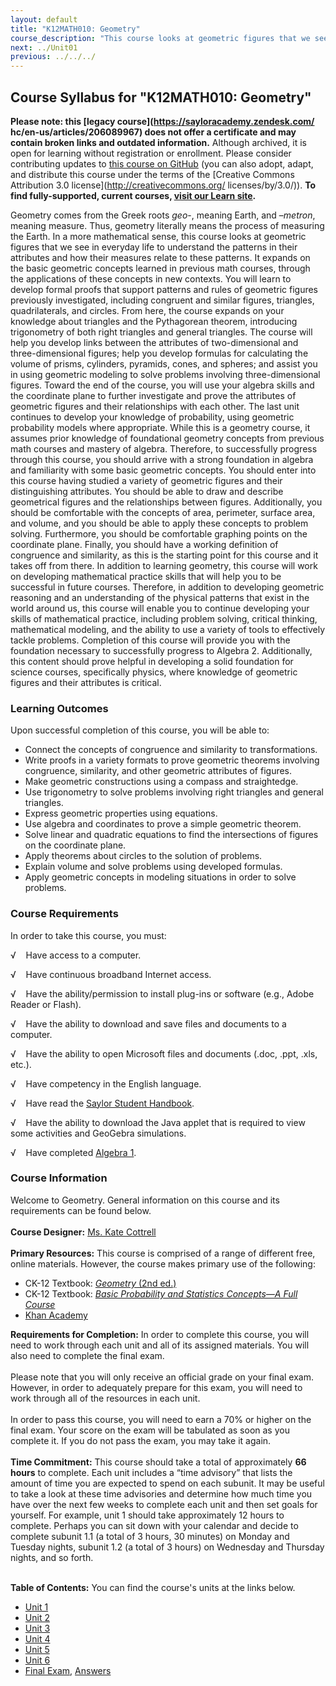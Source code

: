 ```yaml
---
layout: default
title: "K12MATH010: Geometry"
course_description: "This course looks at geometric figures that we see in everyday life to understand the patterns in their attributes and how their measures relate to these patterns. It expands on the basic geometric concepts learned in previous math courses by applying these concepts in new contexts."
next: ../Unit01
previous: ../../../
---
```

Course Syllabus for "K12MATH010: Geometry"
------------------------------------------

**Please note: this [legacy course](https://sayloracademy.zendesk.com/
hc/en-us/articles/206089967) does not offer a certificate and may contain 
broken links and outdated information.** Although archived, it is open 
for learning without registration or enrollment. Please consider contributing 
updates to [this course on GitHub](https://github.com/saylordotorg/course_k12math010) 
(you can also adopt, adapt, and distribute this course under the terms of 
the [Creative Commons Attribution 3.0 license](http://creativecommons.org/
licenses/by/3.0/)). **To find fully-supported, current courses, [visit our 
Learn site](https://learn.saylor.org).**

Geometry comes from the Greek roots *geo*-, meaning Earth, and
–*metron*, meaning measure. Thus, geometry literally means the process
of measuring the Earth. In a more mathematical sense, this course looks
at geometric figures that we see in everyday life to understand the
patterns in their attributes and how their measures relate to these
patterns. It expands on the basic geometric concepts learned in previous
math courses, through the applications of these concepts in new
contexts. You will learn to develop formal proofs that support patterns
and rules of geometric figures previously investigated, including
congruent and similar figures, triangles, quadrilaterals, and circles.
From here, the course expands on your knowledge about triangles and the
Pythagorean theorem, introducing trigonometry of both right triangles
and general triangles. The course will help you develop links between
the attributes of two-dimensional and three-dimensional figures; help
you develop formulas for calculating the volume of prisms, cylinders,
pyramids, cones, and spheres; and assist you in using geometric modeling
to solve problems involving three-dimensional figures. Toward the end of
the course, you will use your algebra skills and the coordinate plane to
further investigate and prove the attributes of geometric figures and
their relationships with each other. The last unit continues to develop
your knowledge of probability, using geometric probability models where
appropriate. While this is a geometry course, it assumes prior knowledge
of foundational geometry concepts from previous math courses and mastery
of algebra. Therefore, to successfully progress through this course, you
should arrive with a strong foundation in algebra and familiarity with
some basic geometric concepts. You should enter into this course having
studied a variety of geometric figures and their distinguishing
attributes. You should be able to draw and describe geometrical figures
and the relationships between figures. Additionally, you should be
comfortable with the concepts of area, perimeter, surface area, and
volume, and you should be able to apply these concepts to problem
solving. Furthermore, you should be comfortable graphing points on the
coordinate plane. Finally, you should have a working definition of
congruence and similarity, as this is the starting point for this course
and it takes off from there. In addition to learning geometry, this
course will work on developing mathematical practice skills that will
help you to be successful in future courses. Therefore, in addition to
developing geometric reasoning and an understanding of the physical
patterns that exist in the world around us, this course will enable you
to continue developing your skills of mathematical practice, including
problem solving, critical thinking, mathematical modeling, and the
ability to use a variety of tools to effectively tackle problems.
Completion of this course will provide you with the foundation necessary
to successfully progress to Algebra 2. Additionally, this content should
prove helpful in developing a solid foundation for science courses,
specifically physics, where knowledge of geometric figures and their
attributes is critical.

### Learning Outcomes

Upon successful completion of this course, you will be able to:  

-   Connect the concepts of congruence and similarity to
    transformations.
-   Write proofs in a variety formats to prove geometric theorems
    involving congruence, similarity, and other geometric attributes of
    figures.
-   Make geometric constructions using a compass and straightedge.
-   Use trigonometry to solve problems involving right triangles and
    general triangles.
-   Express geometric properties using equations.
-   Use algebra and coordinates to prove a simple geometric theorem.
-   Solve linear and quadratic equations to find the intersections of
    figures on the coordinate plane.
-   Apply theorems about circles to the solution of problems.
-   Explain volume and solve problems using developed formulas.
-   Apply geometric concepts in modeling situations in order to solve
    problems.

### Course Requirements

In order to take this course, you must:  
  
 √    Have access to a computer.  
  
 √    Have continuous broadband Internet access.  
  
 √    Have the ability/permission to install plug-ins or software (e.g.,
Adobe Reader or Flash).  
  
 √    Have the ability to download and save files and documents to a
computer.  
  
 √    Have the ability to open Microsoft files and documents (.doc,
.ppt, .xls, etc.).  
  
 √    Have competency in the English language.  
  
 √    Have read the [Saylor Student
Handbook](http://www.saylor.org/site/wp-content/uploads/2012/05/Saylor-StudentHandbook.pdf).  
  
 √    Have the ability to download the Java applet that is required to
view some activities and GeoGebra simulations.  
  
 √    Have completed [Algebra
1](http://www.saylor.org/courses/k12math-algi/).

### Course Information

Welcome to Geometry. General information on this course and its
requirements can be found below.  
    
 **Course Designer:** [Ms. Kate
Cottrell](http://www.saylor.org/faculty-a-g/#MsKateCottrell)  
    
 **Primary Resources:** This course is comprised of a range of different
free, online materials. However, the course makes primary use of the
following:  

-   CK-12 Textbook: [*Geometry* (2nd
    ed.)](http://www.ck12.org/book/Geometry---Second-Edition/)
-   CK-12 Textbook: *[Basic Probability and Statistics Concepts—A Full
    Course](http://www.ck12.org/book/CK-12-Basic-Probability-and-Statistics-Concepts---A-Full-Course/r11/)*
-   [Khan Academy](https://www.khanacademy.org)

**Requirements for Completion:** In order to complete this course, you
will need to work through each unit and all of its assigned materials.
You will also need to complete the final exam.  
    
 Please note that you will only receive an official grade on your final
exam. However, in order to adequately prepare for this exam, you will
need to work through all of the resources in each unit.  
    
 In order to pass this course, you will need to earn a 70% or higher on
the final exam. Your score on the exam will be tabulated as soon as you
complete it. If you do not pass the exam, you may take it again.  
    
 **Time Commitment:** This course should take a total of approximately
**66 hours** to complete. Each unit includes a “time advisory” that
lists the amount of time you are expected to spend on each subunit. It
may be useful to take a look at these time advisories and determine how
much time you have over the next few weeks to complete each unit and
then set goals for yourself. For example, unit 1 should take
approximately 12 hours to complete. Perhaps you can sit down with your
calendar and decide to complete subunit 1.1 (a total of 3 hours, 30
minutes) on Monday and Tuesday nights, subunit 1.2 (a total of 3 hours)
on Wednesday and Thursday nights, and so forth.  
    

**Table of Contents:** You can find the course's units at the links below.

- [Unit 1](https://legacy.saylor.org/k12math010/Unit01/)
- [Unit 2](https://legacy.saylor.org/k12math010/Unit02/)
- [Unit 3](https://legacy.saylor.org/k12math010/Unit03/)
- [Unit 4](https://legacy.saylor.org/k12math010/Unit04/)
- [Unit 5](https://legacy.saylor.org/k12math010/Unit05/)
- [Unit 6](https://legacy.saylor.org/k12math010/Unit06/)
- [Final Exam](http://saylordotorg.github.io/LegacyExams/K12/K12MATH010/K12MATH010-FinalExam.html), [Answers](http://saylordotorg.github.io/LegacyExams/K12/K12MATH010/K12MATH010-FinalExam-Answers.html)
